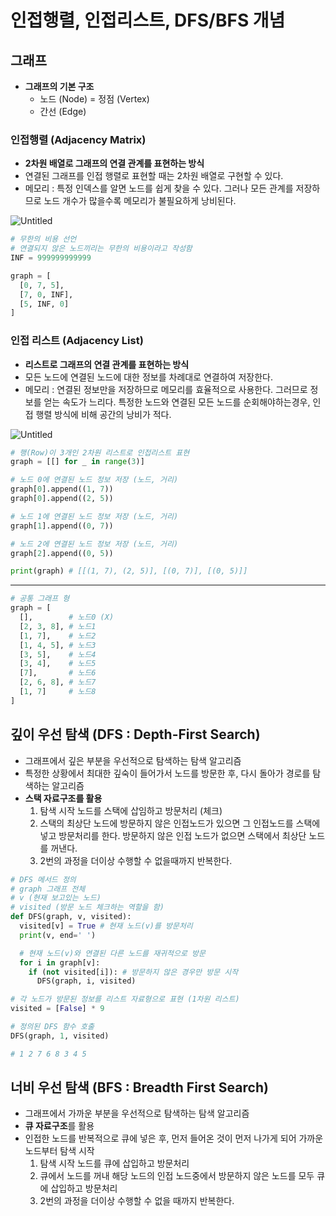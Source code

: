# 인접행렬, 인접리스트, DFS/BFS 개념

## 그래프

- **그래프의 기본 구조**
    - 노드 (Node) = 정점 (Vertex)
    - 간선 (Edge)

### 인접행렬 (Adjacency Matrix)

- **2차원 배열로 그래프의 연결 관계를 표현하는 방식**
- 연결된 그래프를 인접 행렬로 표현할 때는 2차원 배열로 구현할 수 있다.
- 메모리 : 특정 인덱스를 알면 노드를 쉽게 찾을 수 있다. 그러나 모든 관계를 저장하므로 노드 개수가 많을수록 메모리가 불필요하게 낭비된다.

![Untitled](https://s3-us-west-2.amazonaws.com/secure.notion-static.com/47394805-930a-4748-aa5d-da7037b4a560/Untitled.png)

```python
# 무한의 비용 선언
# 연결되지 않은 노드끼리는 무한의 비용이라고 작성함
INF = 999999999999

graph = [
  [0, 7, 5],
  [7, 0, INF],
  [5, INF, 0]
]
```

### 인접 리스트 (Adjacency List)

- **리스트로 그래프의 연결 관계를 표현하는 방식**
- 모든 노드에 연결된 노드에 대한 정보를 차례대로 연결하여 저장한다.
- 메모리 : 연결된 정보만을 저장하므로 메모리를 효율적으로 사용한다. 그러므로 정보를 얻는 속도가 느리다. 특정한 노드와 연결된 모든 노드를 순회해야하는경우, 인접 행렬 방식에 비해 공간의 낭비가 적다.

![Untitled](https://s3-us-west-2.amazonaws.com/secure.notion-static.com/b6344c93-1544-43f7-adba-4ac9134da6f5/Untitled.png)

```python
# 행(Row)이 3개인 2차원 리스트로 인접리스트 표현
graph = [[] for _ in range(3)]

# 노드 0에 연결된 노드 정보 저장 (노드, 거리)
graph[0].append((1, 7))
graph[0].append((2, 5))

# 노드 1에 연결된 노드 정보 저장 (노드, 거리)
graph[1].append((0, 7))

# 노드 2에 연결된 노드 정보 저장 (노드, 거리)
graph[2].append((0, 5))

print(graph) # [[(1, 7), (2, 5)], [(0, 7)], [(0, 5)]]
```

---

```python
# 공통 그래프 형
graph = [
  [],        # 노드0 (X)
  [2, 3, 8], # 노드1
  [1, 7],    # 노드2
  [1, 4, 5], # 노드3
  [3, 5],    # 노드4
  [3, 4],    # 노드5
  [7],       # 노드6
  [2, 6, 8], # 노드7
  [1, 7]     # 노드8
]
```

## 깊이 우선 탐색 (DFS : Depth-First Search)

- 그래프에서 깊은 부분을 우선적으로 탐색하는 탐색 알고리즘
- 특정한 상황에서 최대한 깊숙이 들어가서 노드를 방문한 후, 다시 돌아가 경로를 탐색하는 알고리즘
- **스택 자료구조를 활용**
    1. 탐색 시작 노드를 스택에 삽임하고 방문처리 (체크)
    2. 스택의 최상단 노드에 방문하지 않은 인접노드가 있으면 그 인접노드를 스택에 넣고 방문처리를 한다. 방문하지 않은 인접 노드가 없으면 스택에서 최상단 노드를 꺼낸다.
    3. 2번의 과정을 더이상 수행할 수 없을때까지 반복한다.

```python
# DFS 메서드 정의
# graph 그래프 전체
# v (현재 보고있는 노드)
# visited (방문 노드 체크하는 역할을 함)
def DFS(graph, v, visited):
  visited[v] = True # 현재 노드(v)를 방문처리
  print(v, end=' ')

  # 현재 노드(v)와 연결된 다른 노드를 재귀적으로 방문
  for i in graph[v]:
    if (not visited[i]): # 방문하지 않은 경우만 방문 시작
      DFS(graph, i, visited)

# 각 노드가 방문된 정보를 리스트 자료형으로 표현 (1차원 리스트)
visited = [False] * 9

# 정의된 DFS 함수 호출
DFS(graph, 1, visited)

# 1 2 7 6 8 3 4 5
```

## 너비 우선 탐색 (BFS : Breadth First Search)

- 그래프에서 가까운 부분을 우선적으로 탐색하는 탐색 알고리즘
- **큐 자료구조**를 활용
- 인접한 노드를 반복적으로 큐에 넣은 후, 먼저 들어온 것이 먼저 나가게 되어 가까운 노드부터 탐색 시작
    1. 탐색 시작 노드를 큐에 삽입하고 방문처리
    2. 큐에서 노드를 꺼내 해당 노드의 인접 노드중에서 방문하지 않은 노드를 모두 큐에 삽입하고 방문처리
    3. 2번의 과정을 더이상 수행할 수 없을 때까지 반복한다.